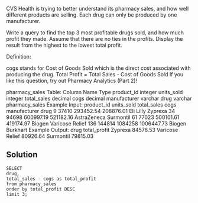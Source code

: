 CVS Health is trying to better understand its pharmacy sales, and how well different products are selling. Each drug can only be produced by one manufacturer.

Write a query to find the top 3 most profitable drugs sold, and how much profit they made. Assume that there are no ties in the profits. Display the result from the highest to the lowest total profit.

Definition:

cogs stands for Cost of Goods Sold which is the direct cost associated with producing the drug.
Total Profit = Total Sales - Cost of Goods Sold
If you like this question, try out Pharmacy Analytics (Part 2)!

pharmacy_sales Table:
Column Name	Type
product_id	integer
units_sold	integer
total_sales	decimal
cogs	decimal
manufacturer	varchar
drug	varchar
pharmacy_sales Example Input:
product_id	units_sold	total_sales	cogs	manufacturer	drug
9	37410	293452.54	208876.01	Eli Lilly	Zyprexa
34	94698	600997.19	521182.16	AstraZeneca	Surmontil
61	77023	500101.61	419174.97	Biogen	Varicose Relief
136	144814	1084258	1006447.73	Biogen	Burkhart
Example Output:
drug	total_profit
Zyprexa	84576.53
Varicose Relief	80926.64
Surmontil	79815.03


## Solution

```
SELECT
drug,
total_sales - cogs as total_profit 
from pharmacy_sales
order by total_profit DESC
limit 3;
 
```